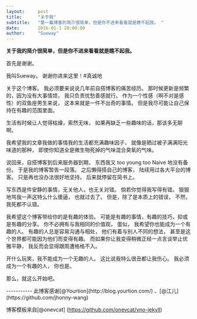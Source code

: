 ```yaml
---
layout:     post
title:      "关于我"
subtitle:   "第一篇博客的简介很简单，但是你不进来看看就是瞧不起我。 "
date:       2016-01-1 20:00:00
author:     "Sueway"
---
```


**关于我的简介很简单，但是你不进来看看就是瞧不起我。**

<p>首先是谢谢。</p>
<p>我叫Sueway。 谢谢你进来这里！#真诚地</p>

<p>关于这个博客。
我必须要来说说几年前自搭博客的痛苦经历。
那时候更新是频繁的，因为没有大事情烦，
我只负责忧愁善感就行。
作为一个性感（啊不对是感性）的双鱼座男生来说，
这本来就是一件不出奇的事情。
但是我尽可能让自己保持在有趣的范围里面。</p>

<p>生活有时候让人觉得枯燥，索然无味，
如果再缺乏一些趣味的话，那该多无聊啊。</p>

<p>我希望我的文章我做的事情我的生活都充满趣味因子，
就像是晒过被子满满阳光味道的那种，
即使你知道全是微生物死掉的气味混合臭氧的气味。</p>

<p>说回来，自搭博客到后来服务器到期，
东西我又 too young too Naive 地没有备份。
于是我的博客暂告一段落。 
之后懒得搭自己的博客，
陆续用过各大平台的博客。
只是再也没办法很好地坚持。
后来就停留在简书上。</p>

<p>写东西是件安静的事情，无关他人，也无关对错。
倘若你觉得我写得有错。
狠狠地骂我一声这特么什么傻逼，
也就过去了。  
但是，除了是本质上的错误，
不然，我死都不认错。</p>

<p>我希望这个博客带给你的是有趣的体验。
可能是有趣的事情，有趣的技巧，抑或是有趣的分享。
你不必拥有与我相同的价值观，
蛋似，
我希望你也能成为一个有趣的人。
有趣的人总是容易沟通与相处，
他们有着与别人不同的想法，
甚至是这个世界都可能因为他们而变得有趣。
而如果你让我变得稍微正经一点言谈举止优雅平静，
我反而会显得跟周遭格格不入。</p>

<p>开什么玩笑，我不能成为一个无趣的人。
这比说我特么很丑都让我伤心。
我必须成为一个有趣的人，
你也是。 </p>

<p>那么，就这么开始吧。</p>
-----------
此博客感谢[@Yourtion](http://blog.yourtion.com/) 、[@江儿](https://github.com/jhonny-wang)

博客模板来自[@onevcat] 
(https://github.com/onevcat/vno-jekyll)

